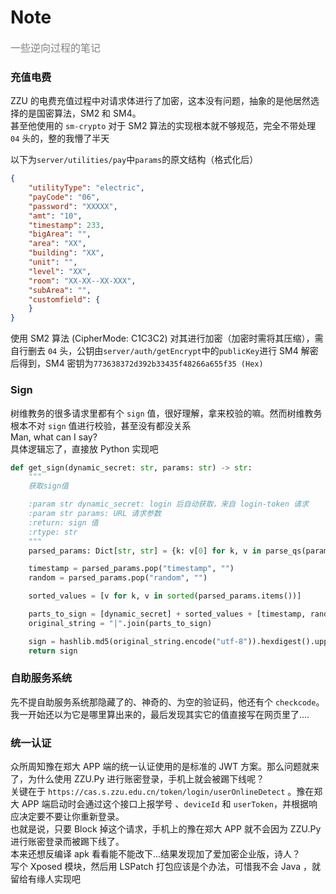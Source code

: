# Note
<font color=gray size=3> 一些逆向过程的笔记</font>

### 充值电费
ZZU 的电费充值过程中对请求体进行了加密，这本没有问题，抽象的是他居然选择的是国密算法，SM2 和 SM4。  
甚至他使用的 `sm-crypto` 对于 SM2 算法的实现根本就不够规范，完全不带处理 `04` 头的，整的我懵了半天  

以下为`server/utilities/pay`中`params`的原文结构（格式化后）
```json
{
    "utilityType": "electric",
    "payCode": "06",
    "password": "XXXXX",
    "amt": "10",
    "timestamp": 233,
    "bigArea": "",
    "area": "XX",
    "building": "XX",
    "unit": "",
    "level": "XX",
    "room": "XX-XX--XX-XXX",
    "subArea": "",
    "customfield": {
    }
}
```
使用 SM2 算法 (CipherMode: C1C3C2) 对其进行加密（加密时需将其压缩），需自行删去 `04` 头，公钥由`server/auth/getEncrypt`中的`publicKey`进行 SM4 解密后得到，SM4 密钥为`773638372d392b33435f48266a655f35 (Hex)`

### Sign
树维教务的很多请求里都有个 `sign` 值，很好理解，拿来校验的嘛。然而树维教务根本不对 `sign` 值进行校验，甚至没有都没关系  
Man, what can I say?  
具体逻辑忘了，直接放 Python 实现吧
```Python
def get_sign(dynamic_secret: str, params: str) -> str:
    """
    获取sign值

    :param str dynamic_secret: login 后自动获取，来自 login-token 请求
    :param str params: URL 请求参数
    :return: sign 值
    :rtype: str
    """
    parsed_params: Dict[str, str] = {k: v[0] for k, v in parse_qs(params).items()}

    timestamp = parsed_params.pop("timestamp", "")
    random = parsed_params.pop("random", "")

    sorted_values = [v for k, v in sorted(parsed_params.items())]

    parts_to_sign = [dynamic_secret] + sorted_values + [timestamp, random]
    original_string = "|".join(parts_to_sign)

    sign = hashlib.md5(original_string.encode("utf-8")).hexdigest().upper()
    return sign
```

### 自助服务系统
先不提自助服务系统那隐藏了的、神奇的、为空的验证码，他还有个 `checkcode`。  
我一开始还以为它是哪里算出来的，最后发现其实它的值直接写在网页里了....


### 统一认证
众所周知豫在郑大 APP 端的统一认证使用的是标准的 JWT 方案。那么问题就来了，为什么使用 ZZU.Py 进行账密登录，手机上就会被踢下线呢？  
关键在于 `https://cas.s.zzu.edu.cn/token/login/userOnlineDetect` 。豫在郑大 APP 端启动时会通过这个接口上报学号 、`deviceId` 和 `userToken`，并根据响应决定要不要让你重新登录。  
也就是说，只要 Block 掉这个请求，手机上的豫在郑大 APP 就不会因为 ZZU.Py 进行账密登录而被踢下线了。  
本来还想反编译 apk 看看能不能改下...结果发现加了爱加密企业版，诗人？  
写个 Xposed 模块，然后用 LSPatch 打包应该是个办法，可惜我不会 Java ，就留给有缘人实现吧